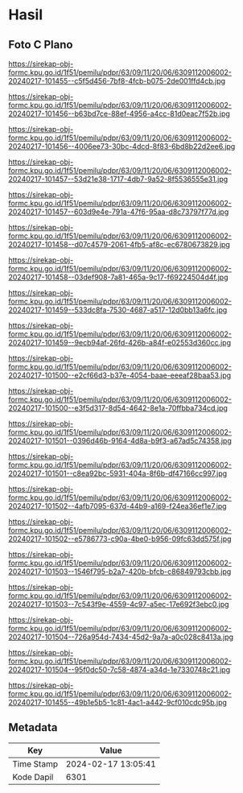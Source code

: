 # Hasil

## Foto C Plano

https://sirekap-obj-formc.kpu.go.id/1f51/pemilu/pdpr/63/09/11/20/06/6309112006002-20240217-101455--c5f5d456-7bf8-4fcb-b075-2de001ffd4cb.jpg

https://sirekap-obj-formc.kpu.go.id/1f51/pemilu/pdpr/63/09/11/20/06/6309112006002-20240217-101456--b63bd7ce-88ef-4956-a4cc-81d0eac7f52b.jpg

https://sirekap-obj-formc.kpu.go.id/1f51/pemilu/pdpr/63/09/11/20/06/6309112006002-20240217-101456--4006ee73-30bc-4dcd-8f83-6bd8b22d2ee6.jpg

https://sirekap-obj-formc.kpu.go.id/1f51/pemilu/pdpr/63/09/11/20/06/6309112006002-20240217-101457--53d21e38-1717-4db7-9a52-8f5536555e31.jpg

https://sirekap-obj-formc.kpu.go.id/1f51/pemilu/pdpr/63/09/11/20/06/6309112006002-20240217-101457--603d9e4e-791a-47f6-95aa-d8c73797f77d.jpg

https://sirekap-obj-formc.kpu.go.id/1f51/pemilu/pdpr/63/09/11/20/06/6309112006002-20240217-101458--d07c4579-2061-4fb5-af8c-ec6780673829.jpg

https://sirekap-obj-formc.kpu.go.id/1f51/pemilu/pdpr/63/09/11/20/06/6309112006002-20240217-101458--03def908-7a81-465a-9c17-f69224504d4f.jpg

https://sirekap-obj-formc.kpu.go.id/1f51/pemilu/pdpr/63/09/11/20/06/6309112006002-20240217-101459--533dc8fa-7530-4687-a517-12d0bb13a6fc.jpg

https://sirekap-obj-formc.kpu.go.id/1f51/pemilu/pdpr/63/09/11/20/06/6309112006002-20240217-101459--9ecb94af-26fd-426b-a84f-e02553d360cc.jpg

https://sirekap-obj-formc.kpu.go.id/1f51/pemilu/pdpr/63/09/11/20/06/6309112006002-20240217-101500--e2cf66d3-b37e-4054-baae-eeeaf28baa53.jpg

https://sirekap-obj-formc.kpu.go.id/1f51/pemilu/pdpr/63/09/11/20/06/6309112006002-20240217-101500--e3f5d317-8d54-4642-8e1a-70ffbba734cd.jpg

https://sirekap-obj-formc.kpu.go.id/1f51/pemilu/pdpr/63/09/11/20/06/6309112006002-20240217-101501--0396d46b-9164-4d8a-b9f3-a67ad5c74358.jpg

https://sirekap-obj-formc.kpu.go.id/1f51/pemilu/pdpr/63/09/11/20/06/6309112006002-20240217-101501--c8ea92bc-5931-404a-8f6b-df47166cc997.jpg

https://sirekap-obj-formc.kpu.go.id/1f51/pemilu/pdpr/63/09/11/20/06/6309112006002-20240217-101502--4afb7095-637d-44b9-a169-f24ea36ef1e7.jpg

https://sirekap-obj-formc.kpu.go.id/1f51/pemilu/pdpr/63/09/11/20/06/6309112006002-20240217-101502--e5786773-c90a-4be0-b956-09fc63dd575f.jpg

https://sirekap-obj-formc.kpu.go.id/1f51/pemilu/pdpr/63/09/11/20/06/6309112006002-20240217-101503--1546f795-b2a7-420b-bfcb-c86849793cbb.jpg

https://sirekap-obj-formc.kpu.go.id/1f51/pemilu/pdpr/63/09/11/20/06/6309112006002-20240217-101503--7c543f9e-4559-4c97-a5ec-17e692f3ebc0.jpg

https://sirekap-obj-formc.kpu.go.id/1f51/pemilu/pdpr/63/09/11/20/06/6309112006002-20240217-101504--726a954d-7434-45d2-9a7a-a0c028c8413a.jpg

https://sirekap-obj-formc.kpu.go.id/1f51/pemilu/pdpr/63/09/11/20/06/6309112006002-20240217-101504--95f0dc50-7c58-4874-a34d-1e7330748c21.jpg

https://sirekap-obj-formc.kpu.go.id/1f51/pemilu/pdpr/63/09/11/20/06/6309112006002-20240217-101455--49b1e5b5-1c81-4ac1-a442-9cf010cdc95b.jpg


## Metadata

| Key        | Value               |
| ---------- | ------------------- |
| Time Stamp | 2024-02-17 13:05:41 |
| Kode Dapil | 6301                |




